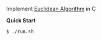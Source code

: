 Implement [Euclidean Algorithm](https://en.wikipedia.org/wiki/Euclidean_algorithm) in C

**Quick Start**

```bash
$ ./run.sh
```
